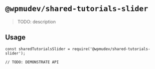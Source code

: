 # `@wpmudev/shared-tutorials-slider`

> TODO: description

## Usage

```
const sharedTutorialsSlider = require('@wpmudev/shared-tutorials-slider');

// TODO: DEMONSTRATE API
```
